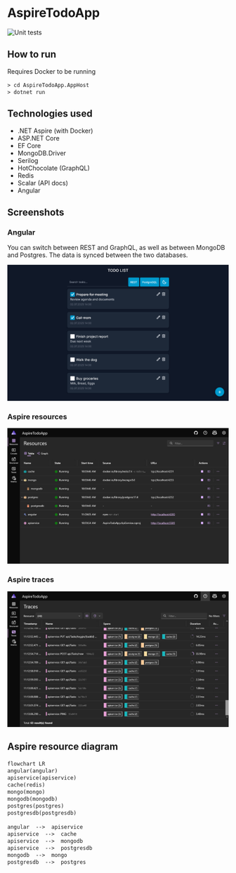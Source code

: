 # AspireTodoApp

![Unit tests](https://github.com/Aristocrab/AspireTodoApp/actions/workflows/dotnet.yml/badge.svg)

## How to run
Requires Docker to be running
```
> cd AspireTodoApp.AppHost
> dotnet run
```

## Technologies used  
- .NET Aspire (with Docker)
- ASP.NET Core
- EF Core
- MongoDB.Driver
- Serilog
- HotChocolate (GraphQL)
- Redis
- Scalar (API docs)
- Angular

## Screenshots

### Angular
You can switch between REST and GraphQL, as well as between MongoDB and Postgres. The data is synced between the two databases.

![](/img/angular.png)

### Aspire resources
![](/img/aspire-resources.png)

### Aspire traces
![](/img/aspire-traces.png)

## Aspire resource diagram
```mermaid
flowchart LR
angular(angular)
apiservice(apiservice)
cache(redis)
mongo(mongo)
mongodb(mongodb)
postgres(postgres)
postgresdb(postgresdb)

angular  -->  apiservice 
apiservice  -->  cache 
apiservice  -->  mongodb 
apiservice  -->  postgresdb 
mongodb  -->  mongo 
postgresdb  -->  postgres 
```
